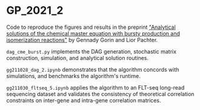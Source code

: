 # GP_2021_2

Code to reproduce the figures and results in the preprint ["Analytical solutions of the chemical master equation with bursty production and isomerization reactions"](https://www.biorxiv.org/content/10.1101/2021.03.24.436847v2) by Gennady Gorin and Lior Pachter. 

``dag_cme_burst.py`` implements the DAG generation, stochastic matrix construction, simulation, and analytical solution routines. 

``gg211028_dag_2.ipynb`` demonstrates that the algorithm concords with simulations, and benchmarks the algorithm's runtime.

``gg211030_fltseq_5.ipynb`` applies the algorithm to an FLT-seq long-read sequencing dataset and validates the consistency of theoretical correlation constraints on inter-gene and intra-gene correlation matrices.
